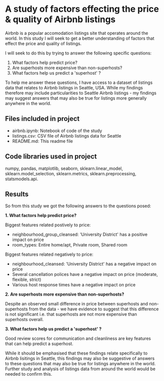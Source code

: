 # A study of factors effecting the price & quality of Airbnb listings

Airbnb is a popular accomodation listings site that operates around the world. In this study I will seek to get a better understanding of factors that effect the price and quality of listings.

I will seek to do this by trying to answer the following specific questions:

1. What factors help predict price?
2. Are superhosts more expensive than non-superhosts?
3. What factors help us predict a 'superhost' ?

To help me answer these questions, I have access to a dataset of listings data that relates to Airbnb listings in Seattle, USA. While my findings therefore may include particularities to Seattle Airbnb listings - my findings may suggest answers that may also be true for listings more generally anywhere in the world.

## Files included in project

- airbnb.ipynb: Notebook of code of the study
- listings.csv: CSV file of Airbnb listings data for Seattle
- README.md: This readme file

## Code libraries used in project

numpy, pandas, matplotlib, seaborn, sklearn.linear_model, sklearn.model_selection, sklearn.metrics, sklearn.preprocessing, statsmodels.api.

## Results

So from this study we got the following answers to the questions posed:

**1. What factors help predict price?**

Biggest features related postively to price:
- neighbourhood_group_cleansed: 'University District' has a positive impact on price
- room_types: Entire home/apt, Private room, Shared room

Biggest features related negatively to price:
- neighbourhood_cleansed: 'University District' has a negative impact on price
- Several cancellation polices have a negative impact on price (moderate, flexible, strict)
- Various host response times have a negative impact on price

**2. Are superhosts more expensive than non-superhosts?**

Despite an observed small difference in price between superhosts and non-superhosts from the data - we have evidence to suggest that this difference is not significant i.e. that superhosts are not more expensive than superhosts overall.

**3. What factors help us predict a 'superhost' ?**

Good review scores for communication and cleanliness are key features that can help predict a superhost.

While it should be emphasised that these findings relate specifically to Airbnb lisitings in Seattle, this findings may also be suggestive of answers to these questions that may also be true for listings anywhere in the world. Further study and analysis of listings data from around the world would be needed to confirm this.
